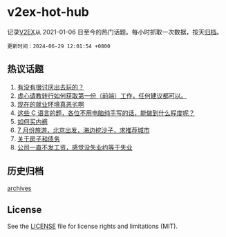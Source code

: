 # v2ex-hot-hub

 记录[V2EX](https://www.v2ex.com/)从 2021-01-06 日至今的热门话题。每小时抓取一次数据，按天[归档](archives)。

`更新时间：2024-06-29 12:01:54 +0800`

## 热议话题

1. [有没有很讨厌出去玩的？](https://www.v2ex.com/t/1053397)
1. [虚心请教转行如何获取第一份（前端）工作，任何建议都可以。](https://www.v2ex.com/t/1053403)
1. [现在的就业环境真恶劣啊](https://www.v2ex.com/t/1053346)
1. [这些 C 语言的题，各位不用电脑纯手写的话，能做到什么程度呢？](https://www.v2ex.com/t/1053424)
1. [如何买内裤](https://www.v2ex.com/t/1053389)
1. [7 月份旅游，北京出发，海边挖沙子，求推荐城市](https://www.v2ex.com/t/1053323)
1. [关于房子和债务](https://www.v2ex.com/t/1053384)
1. [公司一直不发工资，感觉没失业约等于失业](https://www.v2ex.com/t/1053477)

## 历史归档

[archives](archives)

## License

See the [LICENSE](LICENSE) file for license rights and limitations (MIT).

